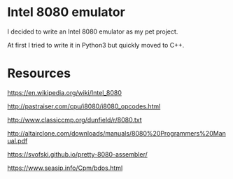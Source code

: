 # Intel 8080 emulator

I decided to write an Intel 8080 emulator as my pet project.

At first I tried to write it in Python3 but quickly moved to C++.

# Resources

https://en.wikipedia.org/wiki/Intel_8080

http://pastraiser.com/cpu/i8080/i8080_opcodes.html

http://www.classiccmp.org/dunfield/r/8080.txt

http://altairclone.com/downloads/manuals/8080%20Programmers%20Manual.pdf

https://svofski.github.io/pretty-8080-assembler/

https://www.seasip.info/Cpm/bdos.html